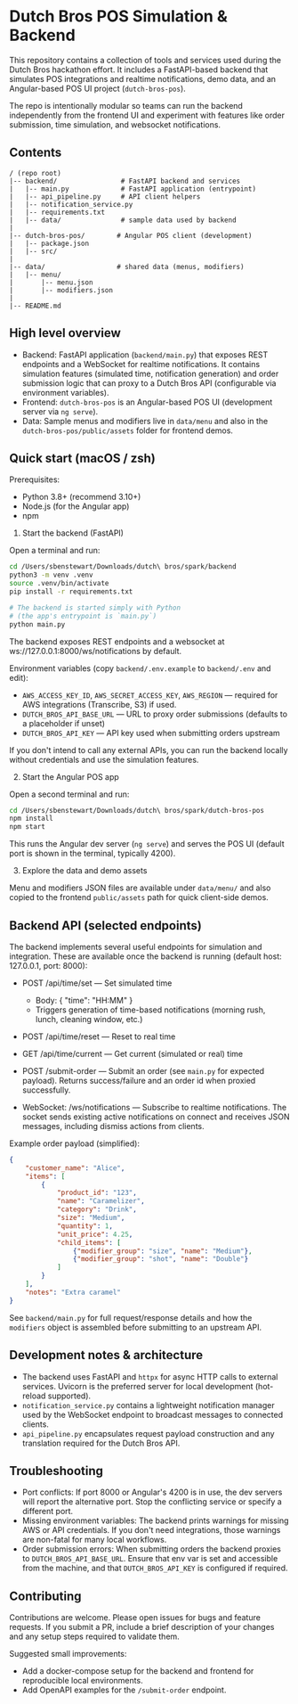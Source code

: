 # Dutch Bros POS Simulation & Backend

This repository contains a collection of tools and services used during the Dutch Bros hackathon effort. It includes a FastAPI-based backend that simulates POS integrations and realtime notifications, demo data, and an Angular-based POS UI project (`dutch-bros-pos`).

The repo is intentionally modular so teams can run the backend independently from the frontend UI and experiment with features like order submission, time simulation, and websocket notifications.

## Contents

```
/ (repo root)
|-- backend/                # FastAPI backend and services
|   |-- main.py             # FastAPI application (entrypoint)
|   |-- api_pipeline.py     # API client helpers
|   |-- notification_service.py
|   |-- requirements.txt
|   |-- data/               # sample data used by backend
|
|-- dutch-bros-pos/        # Angular POS client (development)
|   |-- package.json
|   |-- src/
|
|-- data/                  # shared data (menus, modifiers)
|   |-- menu/
|       |-- menu.json
|       |-- modifiers.json
|
|-- README.md
```

## High level overview

- Backend: FastAPI application (`backend/main.py`) that exposes REST endpoints and a WebSocket for realtime notifications. It contains simulation features (simulated time, notification generation) and order submission logic that can proxy to a Dutch Bros API (configurable via environment variables).
- Frontend: `dutch-bros-pos` is an Angular-based POS UI (development server via `ng serve`).
- Data: Sample menus and modifiers live in `data/menu` and also in the `dutch-bros-pos/public/assets` folder for frontend demos.

## Quick start (macOS / zsh)

Prerequisites:

- Python 3.8+ (recommend 3.10+)
- Node.js (for the Angular app)
- npm

1) Start the backend (FastAPI)

Open a terminal and run:

```bash
cd /Users/sbenstewart/Downloads/dutch\ bros/spark/backend
python3 -m venv .venv
source .venv/bin/activate
pip install -r requirements.txt

# The backend is started simply with Python
# (the app's entrypoint is `main.py`)
python main.py
```

The backend exposes REST endpoints and a websocket at ws://127.0.0.1:8000/ws/notifications by default.

Environment variables (copy `backend/.env.example` to `backend/.env` and edit):

- `AWS_ACCESS_KEY_ID`, `AWS_SECRET_ACCESS_KEY`, `AWS_REGION` — required for AWS integrations (Transcribe, S3) if used.
- `DUTCH_BROS_API_BASE_URL` — URL to proxy order submissions (defaults to a placeholder if unset)
- `DUTCH_BROS_API_KEY` — API key used when submitting orders upstream

If you don't intend to call any external APIs, you can run the backend locally without credentials and use the simulation features.

2) Start the Angular POS app

Open a second terminal and run:

```bash
cd /Users/sbenstewart/Downloads/dutch\ bros/spark/dutch-bros-pos
npm install
npm start
```

This runs the Angular dev server (`ng serve`) and serves the POS UI (default port is shown in the terminal, typically 4200).

3) Explore the data and demo assets

Menu and modifiers JSON files are available under `data/menu/` and also copied to the frontend `public/assets` path for quick client-side demos.

## Backend API (selected endpoints)

The backend implements several useful endpoints for simulation and integration. These are available once the backend is running (default host: 127.0.0.1, port: 8000):

- POST /api/time/set — Set simulated time
	- Body: { "time": "HH:MM" }
	- Triggers generation of time-based notifications (morning rush, lunch, cleaning window, etc.)

- POST /api/time/reset — Reset to real time

- GET /api/time/current — Get current (simulated or real) time

- POST /submit-order — Submit an order (see `main.py` for expected payload). Returns success/failure and an order id when proxied successfully.

- WebSocket: /ws/notifications — Subscribe to realtime notifications. The socket sends existing active notifications on connect and receives JSON messages, including dismiss actions from clients.

Example order payload (simplified):

```json
{
	"customer_name": "Alice",
	"items": [
		{
			"product_id": "123",
			"name": "Caramelizer",
			"category": "Drink",
			"size": "Medium",
			"quantity": 1,
			"unit_price": 4.25,
			"child_items": [
				{"modifier_group": "size", "name": "Medium"},
				{"modifier_group": "shot", "name": "Double"}
			]
		}
	],
	"notes": "Extra caramel"
}
```

See `backend/main.py` for full request/response details and how the `modifiers` object is assembled before submitting to an upstream API.

## Development notes & architecture

- The backend uses FastAPI and `httpx` for async HTTP calls to external services. Uvicorn is the preferred server for local development (hot-reload supported).
- `notification_service.py` contains a lightweight notification manager used by the WebSocket endpoint to broadcast messages to connected clients.
- `api_pipeline.py` encapsulates request payload construction and any translation required for the Dutch Bros API.

## Troubleshooting

- Port conflicts: If port 8000 or Angular's 4200 is in use, the dev servers will report the alternative port. Stop the conflicting service or specify a different port.
- Missing environment variables: The backend prints warnings for missing AWS or API credentials. If you don't need integrations, those warnings are non-fatal for many local workflows.
- Order submission errors: When submitting orders the backend proxies to `DUTCH_BROS_API_BASE_URL`. Ensure that env var is set and accessible from the machine, and that `DUTCH_BROS_API_KEY` is configured if required.

## Contributing

Contributions are welcome. Please open issues for bugs and feature requests. If you submit a PR, include a brief description of your changes and any setup steps required to validate them.

Suggested small improvements:

- Add a docker-compose setup for the backend and frontend for reproducible local environments.
- Add OpenAPI examples for the `/submit-order` endpoint.
